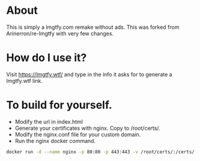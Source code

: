 # About
This is simply a lmgtfy.com remake without ads. This was forked from Arinerron/re-lmgtfy with very few changes.

# How do I use it?
Visit https://lmgtfy.wtf/ and type in the info it asks for to generate a lmgtfy.wtf link.

# To build for yourself.
- Modify the url in index.html
- Generate your certificates with nginx. Copy to /root/certs/.
- Modify the nginx.conf file for your custom domain.
- Run the nginx docker command.

```bash
docker run -d --name nginx -p 80:80 -p 443:443 -v /root/certs/:/certs/ -v /root/re-lmgtfy/html/:/www/ -v /root/re-lmgtfy/nginx.conf:/etc/nginx/nginx.conf nginx
```